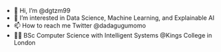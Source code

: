 - 👋 Hi, I’m @dgtzm99
- 👀 I’m interested in Data Science, Machine Learning, and Explainable AI
- 📫 How to reach me Twitter @dadagugumomo
- :man_student: BSc Computer Science with Intelligent Systems @Kings College in London
<!---
dgtzm99/dgtzm99 is a ✨ special ✨ repository because its `README.md` (this file) appears on your GitHub profile.
You can click the Preview link to take a look at your changes.
--->
